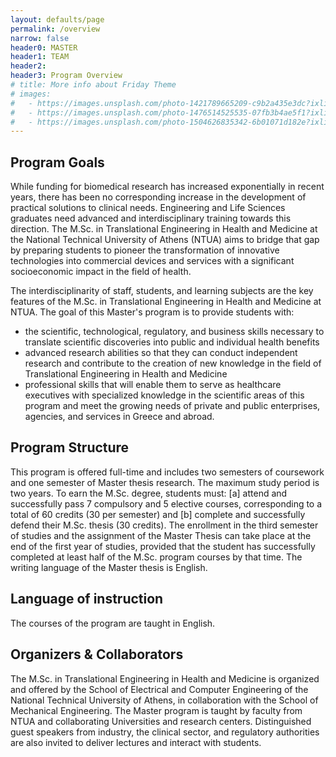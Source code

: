 ```yaml
---
layout: defaults/page
permalink: /overview
narrow: false
header0: MASTER
header1: TEAM
header2:
header3: Program Overview
# title: More info about Friday Theme
# images:
#   - https://images.unsplash.com/photo-1421789665209-c9b2a435e3dc?ixlib=rb-0.3.5&ixid=eyJhcHBfaWQiOjEyMDd9&s=5b1016b885e7438c4633109d77368d4d&auto=format&fit=crop&w=1651&q=80
#   - https://images.unsplash.com/photo-1476514525535-07fb3b4ae5f1?ixlib=rb-0.3.5&ixid=eyJhcHBfaWQiOjEyMDd9&s=468a8c18f5d811cf03c654b653b5089e&auto=format&fit=crop&w=1650&q=80
#   - https://images.unsplash.com/photo-1504626835342-6b01071d182e?ixlib=rb-0.3.5&ixid=eyJhcHBfaWQiOjEyMDd9&s=975855d515c9d56352ee3bfe74287f2b&auto=format&fit=crop&w=1651&q=80
---
```


<div class="container">
    <div class="row flex-column">
        <h2 class="my-3">
            Program Goals
        </h2>
        <p>
            While funding for biomedical research has increased exponentially in recent years, there has been no corresponding increase 
            in the development of practical solutions to clinical needs. Engineering and Life Sciences graduates need advanced and 
            interdisciplinary training towards this direction. The M.Sc. in Translational Engineering in Health and Medicine at the National 
            Technical University of Athens (NTUA) aims to bridge that gap by preparing students to pioneer the transformation of innovative 
            technologies into commercial devices and services with a significant socioeconomic impact in the field of health.
        </p>
        <p>
            The interdisciplinarity of staff, students, and learning subjects are the key features of the
            M.Sc. in Translational Engineering in Health and Medicine at NTUA.
            The goal of this Master's program is to provide students with:
        </p>
        <ul>
            <li class="mb-3">the scientific, technological, regulatory, and business skills necessary to translate scientific discoveries into
                public and individual health benefits</li>
            <li class="mb-3">advanced research abilities so that they can conduct independent research and contribute to the creation
                of new knowledge in the field of Translational Engineering in Health and Medicine</li>
            <li class="mb-3">professional skills that will enable them to serve as healthcare executives with specialized knowledge in
                the scientific areas of this program and meet the growing needs of private and public enterprises,
                agencies, and services in Greece and abroad.
            </li>
        </ul>
        <h2 class="my-3">
            Program Structure
        </h2>
        <p>
            This program is offered full-time and includes two semesters of coursework and one semester of Master thesis
            research. The maximum study period is two years. To earn the M.Sc. degree, students must: [a] attend and successfully pass 
            7 compulsory and 5 elective courses, corresponding to a total of 60 credits (30 per semester) and [b] complete and successfully 
            defend their M.Sc. thesis (30 credits). The enrollment in the third semester of studies and the assignment of the Master Thesis can take 
            place at the end of the first year of studies, provided that the student has successfully completed at least half of the M.Sc. program
            courses by that time. The writing language of the Master thesis is English.
        </p>
        <h2 class="my-3">
            Language of instruction
        </h2>
        <p>
            The courses of the program are taught in English.
        </p>
        <h2 class="my-3">
            Organizers & Collaborators
        </h2>
        <p>
            The M.Sc. in Translational Engineering in Health and Medicine is organized and offered by the School of Electrical and
            Computer Engineering of the National Technical University of Athens, in collaboration with the School of Mechanical
            Engineering. The Master program is taught by faculty from NTUA and collaborating Universities and research centers.
            Distinguished guest speakers from industry, the clinical sector, and regulatory authorities are also invited to deliver
            lectures and interact with students.
        </p>
    </div>
</div>
